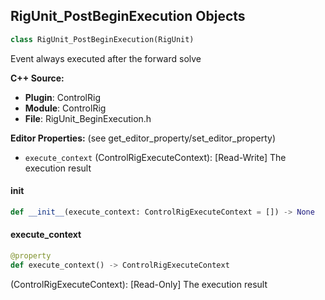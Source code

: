 ## RigUnit_PostBeginExecution Objects

```python
class RigUnit_PostBeginExecution(RigUnit)
```

Event always executed after the forward solve

**C++ Source:**

- **Plugin**: ControlRig
- **Module**: ControlRig
- **File**: RigUnit_BeginExecution.h

**Editor Properties:** (see get_editor_property/set_editor_property)

- ``execute_context`` (ControlRigExecuteContext):  [Read-Write] The execution result

<a id="unreal.RigUnit_PostBeginExecution.__init__"></a>

#### __init__

```python
def __init__(execute_context: ControlRigExecuteContext = []) -> None
```

<a id="unreal.RigUnit_PostBeginExecution.execute_context"></a>

#### execute_context

```python
@property
def execute_context() -> ControlRigExecuteContext
```

(ControlRigExecuteContext):  [Read-Only] The execution result

<a id="unreal.RigUnit_CollectionBase"></a>